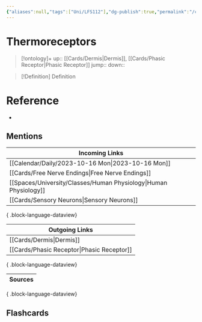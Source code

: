 ```yaml
---
{"aliases":null,"tags":["Uni/LFS112"],"dg-publish":true,"permalink":"/cards/thermoreceptors/","dgPassFrontmatter":true}
---
```


# Thermoreceptors

> [!ontology]+
> up:: [[Cards/Dermis\|Dermis]], [[Cards/Phasic Receptor\|Phasic Receptor]]
> jump:: 
> down:: 

> [!Definition] Definition

# Reference

- 

## Mentions

| Incoming Links                                                      |
| ------------------------------------------------------------------- |
| [[Calendar/Daily/2023-10-16 Mon\|2023-10-16 Mon]]                |
| [[Cards/Free Nerve Endings\|Free Nerve Endings]]                 |
| [[Spaces/University/Classes/Human Physiology\|Human Physiology]] |
| [[Cards/Sensory Neurons\|Sensory Neurons]]                       |

{ .block-language-dataview}

| Outgoing Links                                |
| --------------------------------------------- |
| [[Cards/Dermis\|Dermis]]                   |
| [[Cards/Phasic Receptor\|Phasic Receptor]] |

{ .block-language-dataview}

| Sources |
| ------- |

{ .block-language-dataview}

## Flashcards